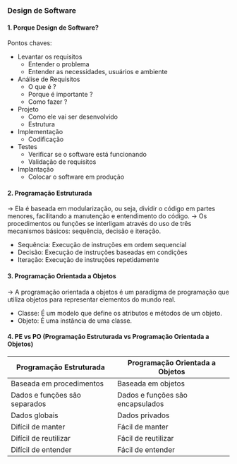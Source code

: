 ### Design de Software

#### 1. Porque Design de Software?

Pontos chaves:
- Levantar os requisitos
  - Entender o problema
  - Entender as necessidades, usuários e ambiente
- Análise de Requisitos
  - O que é ?
  - Porque é importante ?
  - Como fazer ?
- Projeto 
  - Como ele vai ser desenvolvido
  - Estrutura
- Implementação
  - Codificação
- Testes
  - Verificar se o software está funcionando
  - Validação de requisitos
- Implantação
  - Colocar o software em produção

#### 2. Programação Estruturada

-> Ela é baseada em modularização, ou seja, dividir o código em partes menores, facilitando a manutenção e entendimento do código.
-> Os procedimentos ou funções se interligam através do uso de três mecanismos básicos: sequência, decisão e iteração.

- Sequência: Execução de instruções em ordem sequencial
- Decisão: Execução de instruções baseadas em condições
- Iteração: Execução de instruções repetidamente

#### 3. Programação Orientada a Objetos

-> A programação orientada a objetos é um paradigma de programação que utiliza objetos para representar elementos do mundo real.

- Classe: É um modelo que define os atributos e métodos de um objeto.
- Objeto: É uma instância de uma classe.

#### 4. PE vs PO (Programação Estruturada vs Programação Orientada a Objetos)

| Programação Estruturada | Programação Orientada a Objetos |
|--------------------------|---------------------------------|
| Baseada em procedimentos | Baseada em objetos              |
| Dados e funções são separados | Dados e funções são encapsulados |
| Dados globais | Dados privados |
| Difícil de manter | Fácil de manter |
| Difícil de reutilizar | Fácil de reutilizar |
| Difícil de entender | Fácil de entender |
